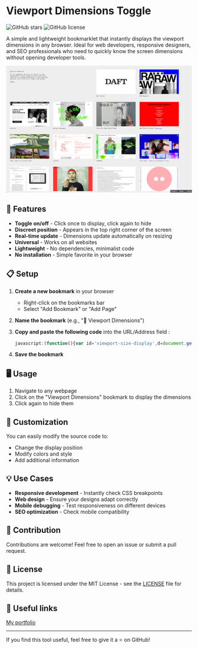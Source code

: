 # Viewport Dimensions Toggle

![GitHub stars](https://img.shields.io/github/stars/jblouvet/viewport-dimensions-toggle?style=social)
![GitHub license](https://img.shields.io/github/license/TONUSERNAME/viewport-dimensions-toggle)

A simple and lightweight bookmarklet that instantly displays the viewport dimensions in any browser. Ideal for web developers, responsive designers, and SEO professionals who need to quickly know the screen dimensions without opening developer tools.

![Screenshot of the tool in action](screenshot.jpeg)

## 🚀 Features

- **Toggle on/off** - Click once to display, click again to hide
- **Discreet position** - Appears in the top right corner of the screen
- **Real-time update** - Dimensions update automatically on resizing
- **Universal** - Works on all websites
- **Lightweight** - No dependencies, minimalist code
- **No installation** - Simple favorite in your browser

## 📋 Setup

1. **Create a new bookmark** in your browser
   - Right-click on the bookmarks bar
   - Select "Add Bookmark" or "Add Page"

2. **Name the bookmark** (e.g., "📐 Viewport Dimensions")

3. **Copy and paste the following code** into the URL/Address field :
   ```javascript
   javascript:(function(){var id='viewport-size-display',d=document.getElementById(id);if(d){window.removeEventListener('resize',d._updateFn);d.remove();}else{d=document.createElement('div');d.id=id;d.style.cssText='position:fixed;bottom:0;right:0;background:rgba(0,0,0,0.7);color:white;padding:5px;z-index:9999;font-size:14px;border-radius:3px;';d._updateFn=function(){d.innerHTML='Viewport: '+window.innerWidth+'px × '+window.innerHeight+'px';};d._updateFn();window.addEventListener('resize',d._updateFn);document.body.appendChild(d);}})();
	 ```

4. **Save the bookmark**

## 🖥️ Usage

1. Navigate to any webpage
2. Click on the "Viewport Dimensions" bookmark to display the dimensions
3. Click again to hide them

## 🔧 Customization

You can easily modify the source code to:

- Change the display position
- Modify colors and style
- Add additional information

## 💡 Use Cases

- **Responsive development** - Instantly check CSS breakpoints
- **Web design** - Ensure your designs adapt correctly
- **Mobile debugging** - Test responsiveness on different devices
- **SEO optimization** - Check mobile compatibility

## 🤝 Contribution

Contributions are welcome! Feel free to open an issue or submit a pull request.

## 📄 License

This project is licensed under the MIT License - see the [LICENSE](LICENSE) file for details.

## 🔗 Useful links

[My portfolio](https://jblouvet.com)

---

If you find this tool useful, feel free to give it a ⭐ on GitHub!